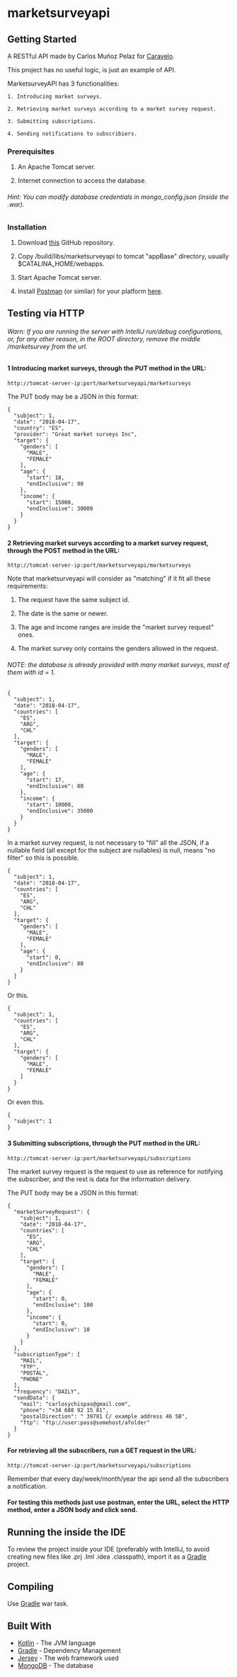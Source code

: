 # marketsurveyapi

## Getting Started
A RESTful API made by Carlos Muñoz Pelaz for [Caravelo](https://www.caravelo.com/).

This project has no useful logic, is just an example of API.

MarketsurveyAPI has 3 functionalities:

    1. Introducing market surveys.
    
    2. Retrieving market surveys according to a market survey request.
    
    3. Submitting subscriptions.
    
    4. Sending notifications to subscribiers.
    
### Prerequisites

1. An Apache Tomcat server.

2. Internet connection to access the database.
###### Hint:  You can modify database credentials in mongo_config.json (inside the .war).

### Installation

1. Download [this](https://github.com/LordCarlosMP/marketsurveyapi) GitHub repository.

2. Copy /build/libs/marketsurveyapi to tomcat "appBase" directory, usually $CATALINA_HOME/webapps.

3. Start Apache Tomcat server.

4. Install [Postman](https://www.getpostman.com/) (or similar) for your platform [here](https://www.getpostman.com/apps).

## Testing via HTTP

###### Warn: If you are running the server with IntelliJ run/debug configurations, or, for any other reason, in the ROOT directory, remove the middle /marketsurvey from the url.

#### 1 Introducing market surveys, through the PUT method in the URL:
```
http://tomcat-server-ip:port/marketsurveyapi/marketsurveys
```
The PUT body may be a JSON in this format:

```
{
  "subject": 1,
  "date": "2018-04-17",
  "country": "ES",
  "provider": "Great market surveys Inc",
  "target": {
    "genders": [
      "MALE",
      "FEMALE"
    ],
    "age": {
      "start": 18,
      "endInclusive": 90
    },
    "income": {
      "start": 15000,
      "endInclusive": 30000
    }
  }
}
```

#### 2 Retrieving market surveys according to a market survey request, through the POST method in the URL: 
 ```
 http://tomcat-server-ip:port/marketsurveyapi/marketsurveys
 ```
 
 Note that marketsurveyapi will consider as "matching" if it fit all these requirements:
 
 1. The request have the same subject id.
 
 2. The date is the same or newer.
  
 3. The age and income ranges are inside the "market survey request" ones.
 
 4. The market survey only contains the genders allowed in the request.
 
###### NOTE: the database is already provided with many market surveys, most of them with id = 1.

```
{
  "subject": 1,
  "date": "2018-04-17",
  "countries": [
    "ES",
    "ARG",
    "CHL"
  ],
  "target": {
    "genders": [
      "MALE",
      "FEMALE"
    ],
    "age": {
      "start": 17,
      "endInclusive": 80
    },
    "income": {
      "start": 10000,
      "endInclusive": 35000
    }
  }
}
```


In a market survey request, is not necessary to "fill" all the JSON, if a nullable field
 (all except for the subject are nullables) is null, means "no filter" so this is possible.


```
{
  "subject": 1,
  "date": "2018-04-17",
  "countries": [
    "ES",
    "ARG",
    "CHL"
  ],
  "target": {
    "genders": [
      "MALE",
      "FEMALE"
    ],
    "age": {
      "start": 0,
      "endInclusive": 80
    }
  }
}
```


Or this.

```
{
  "subject": 1,
  "countries": [
    "ES",
    "ARG",
    "CHL"
  ],
  "target": {
    "genders": [
      "MALE",
      "FEMALE"
    ]
  }
}
```


Or even this.

```
{
  "subject": 1
}
```

#### 3 Submitting subscriptions, through the PUT method in the URL:
```
http://tomcat-server-ip:port/marketsurveyapi/subscriptions
```

The market survey request is the request to use as reference for notifying the subscriber,
and the rest is data for the information delivery.

The PUT body may be a JSON in this format:

```
{
  "marketSurveyRequest": {
    "subject": 1,
    "date": "2018-04-17",
    "countries": [
      "ES",
      "ARG",
      "CHL"
    ],
    "target": {
      "genders": [
        "MALE",
        "FEMALE"
      ],
      "age": {
        "start": 0,
        "endInclusive": 100
      },
      "income": {
        "start": 0,
        "endInclusive": 10
      }
    }
  },
  "subscriptionType": [
    "MAIL",
    "FTP",
    "POSTAL",
    "PHONE"
  ],
  "frequency": "DAILY",
  "sendData": {
    "mail": "carlosychispas@gmail.com",
    "phone": "+34 688 92 15 81",
    "postalDirection": " 39781 C/ example address 46 5B",
    "ftp": "ftp://user:pass@somehost/afolder"
  }
}
```
#### For retrieving all the subscribers, run a GET request in the URL:
```
http://tomcat-server-ip:port/marketsurveyapi/subscriptions
```
Remember that every day/week/month/year the api send all the subscribers a notification.

#### For testing this methods just use postman, enter the URL, select the HTTP method, enter a JSON body and click send.
 

## Running the inside the IDE

To review the project inside your IDE (preferably with IntelliJ,
to avoid creating new files like .prj .Iml .idea .classpath), import
it as a [Gradle](https://gradle.org/) project.

## Compiling

Use [Gradle](https://gradle.org/) war task.

## Built With

* [Kotlin](https://kotlinlang.org/)   - The JVM language
* [Gradle](https://gradle.org/)       - Dependency Management
* [Jersey](https://jersey.github.io/) - The web framework used
* [MongoDB](https://www.mongodb.com/) - The database
